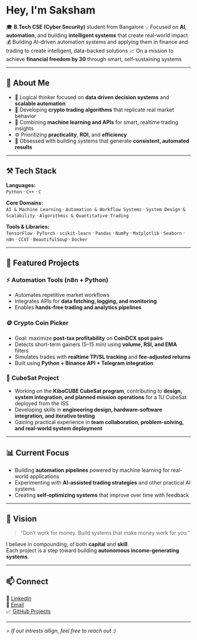 # Hey, I'm Saksham

🎓 **B.Tech CSE (Cyber Security)** student from Bangalore
💡 Focused on **AI**, **automation**, and building **intelligent systems** that create real-world impact  
💰 Building AI-driven automation systems and applying them in finance and trading to create intelligent, data-backed solutions
📈 On a mission to achieve **financial freedom by 30** through smart, self-sustaining systems

---

## 🧠 About Me
- 🧩 Logical thinker focused on **data driven decision systems** and **scalable automation**  
- 🧪 Developing **crypto trading algorithms** that replicate real market behavior  
- 🤖 Combining **machine learning and APIs** for smart, realtime trading insights  
- ⚙️ Prioritizing **practicality**, **ROI**, and **efficiency**
- 🧰 Obsessed with building systems that generate **consistent, automated results**

---

## ⚒️ Tech Stack

**Languages:**  
`Python` · `C++` · `C`

**Core Domains:**  
`AI & Machine Learning` · `Automation & Workflow Systems` · `System Design & Scalability` · `Algorithmic & Quantitative Trading` 

**Tools & Libraries:**  
`TensorFlow` · `PyTorch` · `scikit-learn` · `Pandas` · `NumPy` · `Matplotlib` · `Seaborn` · `n8n` · `CCXT` · `BeautifulSoup` · `Docker`

---

## 🧩 Featured Projects

### ⚡ **Automation Tools (n8n + Python)**
- Automates repetitive market workflows  
- Integrates APIs for **data fetching, logging, and monitoring**  
- Enables **hands-free trading and analytics pipelines**

### 🪙 **Crypto Coin Picker**
- Goal: maximize **post-tax profitability** on **CoinDCX spot pairs**
- Detects short-term gainers (5–15 min) using **volume, RSI, and EMA** filters  
- Simulates trades with **realtime TP/SL tracking** and **fee-adjusted returns**  
- Built using **Python + Binance API + Telegram integration**

### 🚀 **CubeSat Project**
- Working on the **KiboCUBE CubeSat program**, contributing to **design, system integration, and planned mission operations** for a 1U CubeSat deployed from the ISS  
- Developing skills in **engineering design, hardware-software integration, and iterative testing**  
- Gaining practical experience in **team collaboration, problem-solving, and real-world system deployment**  

---

## 📊 Current Focus
- Building **automation pipelines** powered by machine learning for real-world applications  
- Experimenting with **AI-assisted trading strategies** and other practical AI systems
- Creating **self-optimizing systems** that improve over time with feedback

---

## 🧭 Vision
> “Don’t work for money. Build systems that make money work for you.”

I believe in compounding, of both **capital** and **skill**.  
Each project is a step toward building **autonomous income-generating systems**.

---

## 📫 Connect
💼 [LinkedIn](https://www.linkedin.com/in/sakshammgarg)  
📧 [Email](mailto:sakshamgarg.7167@gmail.com)  
📈 [GitHub Projects](https://github.com/sakshammgarg)

---

⭐ *If out intrests allign, feel free to reach out :)*
